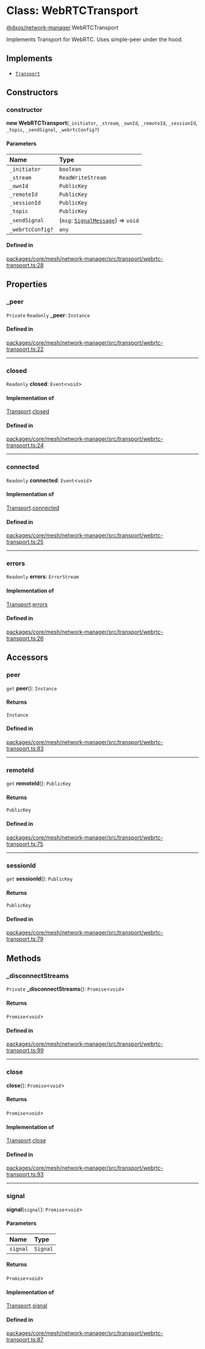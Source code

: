 # Class: WebRTCTransport

[@dxos/network-manager](../modules/dxos_network_manager.md).WebRTCTransport

Implements Transport for WebRTC. Uses simple-peer under the hood.

## Implements

- [`Transport`](../interfaces/dxos_network_manager.Transport.md)

## Constructors

### constructor

**new WebRTCTransport**(`_initiator`, `_stream`, `_ownId`, `_remoteId`, `_sessionId`, `_topic`, `_sendSignal`, `_webrtcConfig?`)

#### Parameters

| Name | Type |
| :------ | :------ |
| `_initiator` | `boolean` |
| `_stream` | `ReadWriteStream` |
| `_ownId` | `PublicKey` |
| `_remoteId` | `PublicKey` |
| `_sessionId` | `PublicKey` |
| `_topic` | `PublicKey` |
| `_sendSignal` | (`msg`: [`SignalMessage`](../interfaces/dxos_network_manager.SignalMessage.md)) => `void` |
| `_webrtcConfig?` | `any` |

#### Defined in

[packages/core/mesh/network-manager/src/transport/webrtc-transport.ts:28](https://github.com/dxos/dxos/blob/main/packages/core/mesh/network-manager/src/transport/webrtc-transport.ts#L28)

## Properties

### \_peer

 `Private` `Readonly` **\_peer**: `Instance`

#### Defined in

[packages/core/mesh/network-manager/src/transport/webrtc-transport.ts:22](https://github.com/dxos/dxos/blob/main/packages/core/mesh/network-manager/src/transport/webrtc-transport.ts#L22)

___

### closed

 `Readonly` **closed**: `Event`<`void`\>

#### Implementation of

[Transport](../interfaces/dxos_network_manager.Transport.md).[closed](../interfaces/dxos_network_manager.Transport.md#closed)

#### Defined in

[packages/core/mesh/network-manager/src/transport/webrtc-transport.ts:24](https://github.com/dxos/dxos/blob/main/packages/core/mesh/network-manager/src/transport/webrtc-transport.ts#L24)

___

### connected

 `Readonly` **connected**: `Event`<`void`\>

#### Implementation of

[Transport](../interfaces/dxos_network_manager.Transport.md).[connected](../interfaces/dxos_network_manager.Transport.md#connected)

#### Defined in

[packages/core/mesh/network-manager/src/transport/webrtc-transport.ts:25](https://github.com/dxos/dxos/blob/main/packages/core/mesh/network-manager/src/transport/webrtc-transport.ts#L25)

___

### errors

 `Readonly` **errors**: `ErrorStream`

#### Implementation of

[Transport](../interfaces/dxos_network_manager.Transport.md).[errors](../interfaces/dxos_network_manager.Transport.md#errors)

#### Defined in

[packages/core/mesh/network-manager/src/transport/webrtc-transport.ts:26](https://github.com/dxos/dxos/blob/main/packages/core/mesh/network-manager/src/transport/webrtc-transport.ts#L26)

## Accessors

### peer

`get` **peer**(): `Instance`

#### Returns

`Instance`

#### Defined in

[packages/core/mesh/network-manager/src/transport/webrtc-transport.ts:83](https://github.com/dxos/dxos/blob/main/packages/core/mesh/network-manager/src/transport/webrtc-transport.ts#L83)

___

### remoteId

`get` **remoteId**(): `PublicKey`

#### Returns

`PublicKey`

#### Defined in

[packages/core/mesh/network-manager/src/transport/webrtc-transport.ts:75](https://github.com/dxos/dxos/blob/main/packages/core/mesh/network-manager/src/transport/webrtc-transport.ts#L75)

___

### sessionId

`get` **sessionId**(): `PublicKey`

#### Returns

`PublicKey`

#### Defined in

[packages/core/mesh/network-manager/src/transport/webrtc-transport.ts:79](https://github.com/dxos/dxos/blob/main/packages/core/mesh/network-manager/src/transport/webrtc-transport.ts#L79)

## Methods

### \_disconnectStreams

`Private` **_disconnectStreams**(): `Promise`<`void`\>

#### Returns

`Promise`<`void`\>

#### Defined in

[packages/core/mesh/network-manager/src/transport/webrtc-transport.ts:99](https://github.com/dxos/dxos/blob/main/packages/core/mesh/network-manager/src/transport/webrtc-transport.ts#L99)

___

### close

**close**(): `Promise`<`void`\>

#### Returns

`Promise`<`void`\>

#### Implementation of

[Transport](../interfaces/dxos_network_manager.Transport.md).[close](../interfaces/dxos_network_manager.Transport.md#close)

#### Defined in

[packages/core/mesh/network-manager/src/transport/webrtc-transport.ts:93](https://github.com/dxos/dxos/blob/main/packages/core/mesh/network-manager/src/transport/webrtc-transport.ts#L93)

___

### signal

**signal**(`signal`): `Promise`<`void`\>

#### Parameters

| Name | Type |
| :------ | :------ |
| `signal` | `Signal` |

#### Returns

`Promise`<`void`\>

#### Implementation of

[Transport](../interfaces/dxos_network_manager.Transport.md).[signal](../interfaces/dxos_network_manager.Transport.md#signal)

#### Defined in

[packages/core/mesh/network-manager/src/transport/webrtc-transport.ts:87](https://github.com/dxos/dxos/blob/main/packages/core/mesh/network-manager/src/transport/webrtc-transport.ts#L87)
